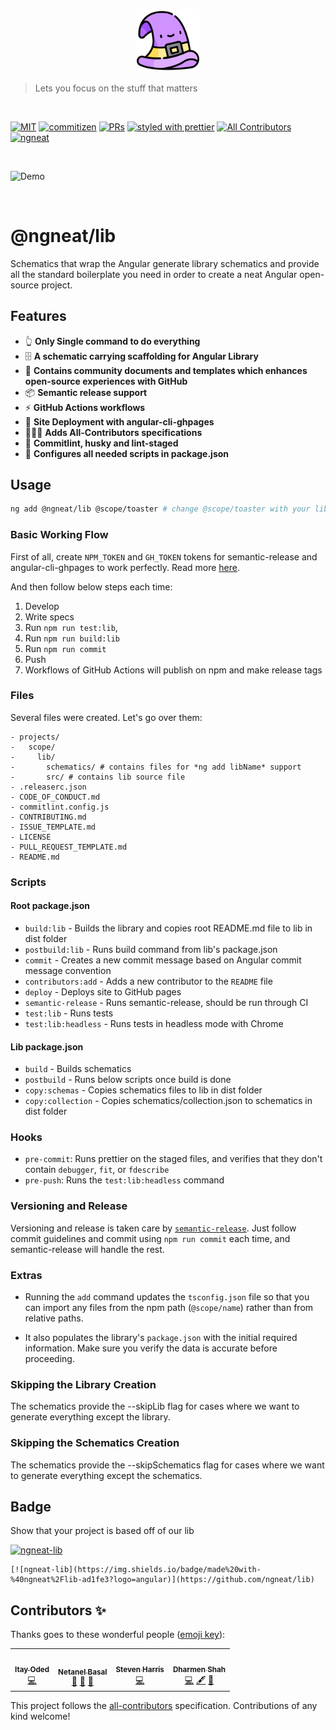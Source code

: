 <p align="center">
 <img width="20%" height="20%" src="./logo.svg">
</p>

> Lets you focus on the stuff that matters

<br />

[![MIT](https://img.shields.io/packagist/l/doctrine/orm.svg?style=flat-square)]()
[![commitizen](https://img.shields.io/badge/commitizen-friendly-brightgreen.svg?style=flat-square)]()
[![PRs](https://img.shields.io/badge/PRs-welcome-brightgreen.svg?style=flat-square)]()
[![styled with prettier](https://img.shields.io/badge/styled_with-prettier-ff69b4.svg?style=flat-square)](https://github.com/prettier/prettier)
[![All Contributors](https://img.shields.io/badge/all_contributors-4-orange.svg?style=flat-square)](#contributors)
[![ngneat](https://img.shields.io/badge/@-ngneat-383636?style=flat-square&labelColor=8f68d4)](https://github.com/ngneat/)



<br >

![Demo](demo.gif)

<br >

# @ngneat/lib

Schematics that wrap the Angular generate library schematics and provide all the standard boilerplate you need in order to create a neat Angular open-source project.

## Features

- 👆 **Only Single command to do everything**
- 🗄️ **A schematic carrying scaffolding for Angular Library**
- 📄 **Contains community documents and templates which enhances open-source experiences with GitHub**
- 📦 **Semantic release support**
- ⚡ **GitHub Actions workflows**
- 🚀 **Site Deployment with angular-cli-ghpages**
- 🧑‍🤝‍🧑 **Adds All-Contributors specifications**
- 🔐 **Commitlint, husky and lint-staged**
- 📜 **Configures all needed scripts in package.json**

## Usage

```bash
ng add @ngneat/lib @scope/toaster # change @scope/toaster with your lib name
```

### Basic Working Flow

First of all, create `NPM_TOKEN` and `GH_TOKEN` tokens for semantic-release and angular-cli-ghpages to work perfectly. Read more [here](https://semantic-release.gitbook.io/semantic-release/usage/ci-configuration#authentication-for-plugins).

And then follow below steps each time:

1. Develop
2. Write specs
3. Run `npm run test:lib`,
4. Run `npm run build:lib`
5. Run `npm run commit`
6. Push
7. Workflows of GitHub Actions will publish on npm and make release tags

### Files

Several files were created. Let's go over them:

```
- projects/
-   scope/
-     lib/
-       schematics/ # contains files for *ng add libName* support
-       src/ # contains lib source file
- .releaserc.json
- CODE_OF_CONDUCT.md
- commitlint.config.js
- CONTRIBUTING.md
- ISSUE_TEMPLATE.md
- LICENSE
- PULL_REQUEST_TEMPLATE.md
- README.md
```

### Scripts

#### Root package.json

- `build:lib` - Builds the library and copies root README.md file to lib in dist folder
- `postbuild:lib` - Runs build command from lib's package.json
- `commit` - Creates a new commit message based on Angular commit message convention
- `contributors:add` - Adds a new contributor to the `README` file
- `deploy` - Deploys site to GitHub pages
- `semantic-release` - Runs semantic-release, should be run through CI
- `test:lib` - Runs tests
- `test:lib:headless` - Runs tests in headless mode with Chrome

#### Lib package.json

- `build` - Builds schematics
- `postbuild` - Runs below scripts once build is done
- `copy:schemas` - Copies schematics files to lib in dist folder
- `copy:collection` - Copies schematics/collection.json to schematics in dist folder

### Hooks

- `pre-commit`: Runs prettier on the staged files, and verifies that they don't contain `debugger`, `fit`, or `fdescribe`
- `pre-push`: Runs the `test:lib:headless` command

### Versioning and Release

Versioning and release is taken care by [`semantic-release`](https://github.com/semantic-release/semantic-release). Just follow commit guidelines and commit using `npm run commit` each time, and semantic-release will handle the rest.

### Extras

- Running the `add` command  updates the `tsconfig.json` file so that you can import any files from the npm path (`@scope/name`) rather than from relative paths.

- It also populates the library's `package.json` with the initial required information. Make sure you verify the data is accurate before proceeding.

### Skipping the Library Creation

The schematics provide the --skipLib flag for cases where we want to generate everything except the library.

### Skipping the Schematics Creation

The schematics provide the --skipSchematics flag for cases where we want to generate everything except the schematics.

## Badge

Show that your project is based off of our lib

[![ngneat-lib](https://img.shields.io/badge/made%20with-%40ngneat%2Flib-ad1fe3?logo=angular)](https://github.com/ngneat/lib)

```
[![ngneat-lib](https://img.shields.io/badge/made%20with-%40ngneat%2Flib-ad1fe3?logo=angular)](https://github.com/ngneat/lib)
```

## Contributors ✨

Thanks goes to these wonderful people ([emoji key](https://allcontributors.org/docs/en/emoji-key)):

<!-- ALL-CONTRIBUTORS-LIST:START - Do not remove or modify this section -->
<!-- prettier-ignore-start -->
<!-- markdownlint-disable -->
<table>
  <tr>
    <td align="center"><a href="https://github.com/itayod"><img src="https://avatars2.githubusercontent.com/u/6719615?v=4" width="100px;" alt=""/><br /><sub><b>Itay Oded</b></sub></a><br /><a href="https://github.com/@ngneat/lib/commits?author=itayod" title="Code">💻</a></td>
    <td align="center"><a href="https://www.netbasal.com"><img src="https://avatars1.githubusercontent.com/u/6745730?v=4" width="100px;" alt=""/><br /><sub><b>Netanel Basal</b></sub></a><br /><a href="https://github.com/@ngneat/lib/commits?author=NetanelBasal" title="Documentation">📖</a> <a href="#ideas-NetanelBasal" title="Ideas, Planning, & Feedback">🤔</a> <a href="#projectManagement-NetanelBasal" title="Project Management">📆</a></td>
    <td align="center"><a href="https://stevenharris.dev"><img src="https://avatars0.githubusercontent.com/u/7720242?v=4" width="100px;" alt=""/><br /><sub><b>Steven Harris</b></sub></a><br /><a href="https://github.com/@ngneat/lib/commits?author=Steven-Harris" title="Code">💻</a></td>
    <td align="center"><a href="http://shhdharmen.me"><img src="https://avatars.githubusercontent.com/u/6831283?v=4" width="100px;" alt=""/><br /><sub><b>Dharmen Shah</b></sub></a><br /><a href="https://github.com/@ngneat/lib/commits?author=shhdharmen" title="Code">💻</a> <a href="#content-shhdharmen" title="Content">🖋</a> <a href="https://github.com/@ngneat/lib/commits?author=shhdharmen" title="Documentation">📖</a></td>
  </tr>
</table>

<!-- markdownlint-enable -->
<!-- prettier-ignore-end -->
<!-- ALL-CONTRIBUTORS-LIST:END -->

This project follows the [all-contributors](https://github.com/all-contributors/all-contributors) specification. Contributions of any kind welcome!
